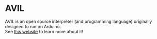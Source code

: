 # AVIL
AVIL is an open source interpreter (and programming language) originally designed to run on Arduino.<br>
See <a href="http://avil.altervista.org/">this website</a> to learn more about it!
